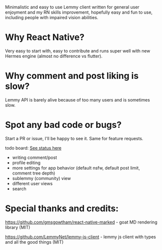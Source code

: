 Minimalistic and easy to use Lemmy client written for general user enjoyment and my RN skills improvement, hopefully easy and fun to use, including people with impaired vision abilities.

# Why React Native? 

Very easy to start with, easy to contribute and runs super well with new Hermes engine (almost no difference vs flutter).

# Why comment and post liking is slow? 

Lemmy API is barely alive because of too many users and is sometimes slow.

# Spot any bad code or bugs? 

Start a PR or issue, I'll be happy to see it. Same for feature requests.

todo board: [See status here](https://github.com/users/nick-delirium/projects/2)

- writing comment/post
- profile editing
- more settings for app behavior (default nsfw, default post limit, comment tree depth)
- sublemmy (community) view
- different user views
- search

# Special thanks and credits:

https://github.com/gmsgowtham/react-native-marked - goat MD rendering library (MIT)

https://github.com/LemmyNet/lemmy-js-client - lemmy js client with types and all the good things (MIT)
